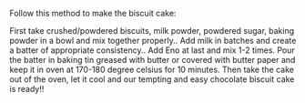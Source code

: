Follow this method to make the biscuit cake:

First take crushed/powdered biscuits, milk powder, powdered sugar, baking powder in a bowl and mix together properly..
Add milk in batches and create a batter of appropriate consistency..
Add Eno at last and mix 1-2 times.
Pour the batter in baking tin greased with butter or covered with butter paper and keep it in oven at 170-180 degree celsius for 10 minutes.
Then take the cake out of the oven, let it cool and our tempting and easy chocolate biscuit cake is ready!!